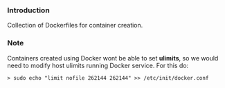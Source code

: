 ### Introduction

Collection of Dockerfiles for container creation.

### Note

Containers created using Docker wont be able to set **ulimits**, so we would need to modify host ulimits running Docker service. For this do:

	> sudo echo "limit nofile 262144 262144" >> /etc/init/docker.conf
